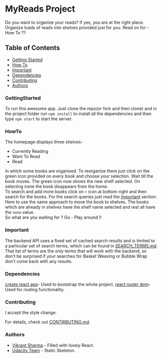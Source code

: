 # MyReads Project

Do you want to organize your reads? If yes, you are at the right place. Organize loads of reads into shelves provided just for you.
Read on for - How To ??

## Table of Contents

* [Getting Started](#gettingstarted)
* [How To](#howto)
* [Important](#important)
* [Dependencies](#dependencies)
* [Contributing](#contributing)
* [Authors](#authors)

### GettingStarted

To run this awesome app. Just clone the repo(or fork and then clone) and in the project folder run `npm install` to install all the dependencies and then type `npm start` to start the server.

### HowTo

The homepage displays three shelves-
* Currently Reading
* Want To Read
* Read

In which some books are organised. To reorganize them just click on the green icon provided on every book and choose your selection. Wait till the book moves. The green icon now shows the new shelf selected. On selecting none the book disappears from the home. <br>
To search and add more books click on `+` icon at bottom-right and then search for the books. For the search queries just read the [Important](#important) section. Here to use the same approach to move the book to shelves. The books which are already in shelves have the shelf name selected and rest all have the `none` value.<br>
So what are you waiting for ? Go - Play around !!

### Important

The backend API uses a fixed set of cached search results and is limited to a particular set of search terms, which can be found in [SEARCH_TERMS.md](SEARCH_TERMS.md). That list of terms are the _only_ terms that will work with the backend, so don't be surprised if your searches for Basket Weaving or Bubble Wrap don't come back with any results.

### Dependencies

[create react app](https://github.com/facebook/create-react-app)- Used to bootstrap the whole project.
[react router dom](https://reacttraining.com/react-router/web/guides/quick-start)- Used for routing functionality.

### Contributing

I accept the style change.

For details, check out [CONTRIBUTING.md](CONTRIBUTING.md).

### Authors

* [Vikrant Sharma](https://github.com/vikkrantxx7) - Filled with lovely React.
* [Udacity Team](https://github.com/udacity) - Static Skeleton.
